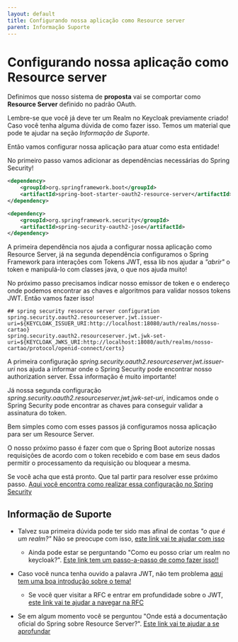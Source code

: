 ```yaml
---
layout: default
title: Configurando nossa aplicação como Resource server 
parent: Informação Suporte
---
```

# Configurando nossa aplicação como Resource server

Definimos que nosso sistema de **proposta** vai se comportar como **Resource Server** definido
no padrão OAuth. 

Lembre-se que você já deve ter um Realm no Keycloak previamente criado! Caso você tenha alguma
dúvida de como fazer isso. Temos um material que pode te ajudar na seção _Informação de Suporte_.

Então vamos configurar nossa aplicação para atuar como esta entidade!

No primeiro passo vamos adicionar as dependências necessárias do Spring Security!

```xml
<dependency>
    <groupId>org.springframework.boot</groupId>
    <artifactId>spring-boot-starter-oauth2-resource-server</artifactId>
</dependency>

<dependency>
    <groupId>org.springframework.security</groupId>
    <artifactId>spring-security-oauth2-jose</artifactId>
</dependency>
```

A primeira dependência nos ajuda a configurar nossa aplicação como Resource Server, já na segunda dependência configuramos
o Spring Framework para interações com Tokens JWT, essa lib nos ajudar a _"abrir"_ o token
e manipulá-lo com classes java, o que nos ajuda muito!

No próximo passo precisamos indicar nosso emissor de token e o endereço onde podemos encontrar
as chaves e algoritmos  para validar nossos tokens JWT. Então vamos fazer isso!

```properties
## spring security resource server configuration
spring.security.oauth2.resourceserver.jwt.issuer-uri=${KEYCLOAK_ISSUER_URI:http://localhost:18080/auth/realms/nosso-cartao}
spring.security.oauth2.resourceserver.jwt.jwk-set-uri=${KEYCLOAK_JWKS_URI:http://localhost:18080/auth/realms/nosso-cartao/protocol/openid-connect/certs}
```

A primeira configuração _spring.security.oauth2.resourceserver.jwt.issuer-uri_ nos ajuda a informar onde o Spring Security
pode encontrar nosso authorization server. Essa informação é muito importante!

Já nossa segunda configuração _spring.security.oauth2.resourceserver.jwt.jwk-set-uri_, indicamos onde o Spring Security 
pode encontrar as chaves para conseguir validar a assinatura do token.

Bem simples como com esses passos já configuramos nossa aplicação para ser um Resource Server.

O nosso próximo passo é fazer com que o Spring Boot autorize nossas requisições de acordo com o token recebido e com 
base em seus dados permitir o processamento da requisição ou bloquear a mesma.

Se você acha que está pronto. Que tal partir para resolver esse próximo passo. [Aqui você encontra como
realizar essa configuração no Spring Security](oauth-spring-security-auth.md)

## Informação de Suporte

* Talvez sua primeira dúvida pode ter sido mas afinal de contas _"o que é um realm?"_ Não se preocupe
com isso, [este link vai te ajudar com isso](https://www.keycloak.org/docs/latest/server_admin/#core-concepts-and-terms)

  * Ainda pode estar se perguntando "Como eu posso criar um realm no keycloak?". [Este link tem um passo-a-passo
  de como fazer isso!!](keycloak-realm.md)
  
* Caso você nunca tenha ouvido a palavra JWT, não tem problema [aqui tem uma boa introdução sobre o tema!](https://jwt.io/introduction/)  

  * Se você quer visitar a RFC e entrar em profundidade sobre o JWT, [este link vai te ajudar a navegar na RFC](https://tools.ietf.org/html/rfc7519) 
   
* Se em algum momento você se perguntou "Onde está a documentação oficial do Spring sobre Resource Server?". [Este link vai te ajudar a se aprofundar](https://docs.spring.io/spring-security/site/docs/current/reference/html5/#oauth2resourceserver)  
